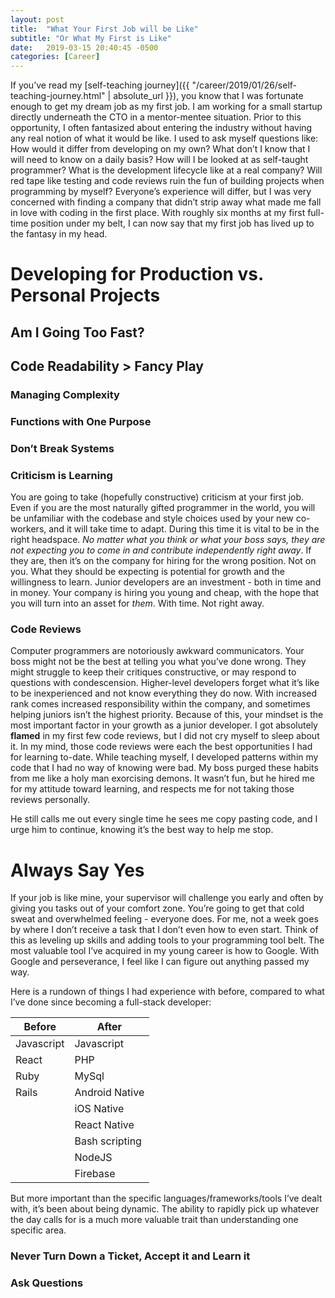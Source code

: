 ```yaml
---
layout: post
title:  "What Your First Job will be Like"
subtitle: "Or What My First is Like"
date:   2019-03-15 20:40:45 -0500
categories: [Career]
---
```


If you’ve read my [self-teaching journey]({{ "/career/2019/01/26/self-teaching-journey.html" | absolute_url }}), you know that I was fortunate enough to get my dream job as my first job. I am working for a small startup directly underneath the CTO in a mentor-mentee situation. Prior to this opportunity, I often fantasized about entering the industry without having any real notion of what it would be like. I used to ask myself questions like: How would it differ from developing on my own? What don’t I know that I will need to know on a daily basis? How will I be looked at as self-taught programmer? What is the development lifecycle like at a real company? Will red tape like testing and code reviews ruin the fun of building projects when programming by myself? Everyone’s experience will differ, but I was very concerned with finding a company that didn’t strip away what made me fall in love with coding in the first place. With roughly six months at my first full-time position under my belt, I can now say that my first job has lived up to the fantasy in my head.

# Developing for Production vs. Personal Projects

## Am I Going Too Fast?

## Code Readability > Fancy Play
### Managing Complexity
### Functions with One Purpose
### Don’t Break Systems

### Criticism is Learning

You are going to take (hopefully constructive) criticism at your first job. Even if you are the most naturally gifted programmer in the world, you will be unfamiliar with the codebase and style choices used by your new co-workers, and it will take time to adapt. During this time it is vital to be in the right headspace. *No matter what you think or what your boss says, they are not expecting you to come in and contribute independently right away*. If they are, then it’s on the company for hiring for the wrong position. Not on you. What they should be expecting is potential for growth and the willingness to learn. Junior developers are an investment - both in time and in money. Your company is hiring you young and cheap, with the hope that you will turn into an asset for *them*. With time. Not right away. 

### Code Reviews

 Computer programmers are notoriously awkward communicators. Your boss might not be the best at telling you what you’ve done wrong. They might struggle to keep their critiques constructive, or may respond to questions with condescension. Higher-level developers forget what it’s like to be inexperienced and not know everything they do now. With increased rank comes increased responsibility within the company, and sometimes helping juniors isn’t the highest priority. Because of this, your mindset is the most important factor in your growth as a junior developer. I got absolutely **flamed** in my first few code reviews, but I did not cry myself to sleep about it. In my mind, those code reviews were each the best opportunities I had for learning to-date. While teaching myself, I developed patterns within my code that I had no way of knowing were bad. My boss purged these habits from me like a holy man exorcising demons. It wasn’t fun, but he hired me for my attitude toward learning, and respects me for not taking those reviews personally.

He still calls me out every single time he sees me copy pasting code, and I urge him to continue, knowing it’s the best way to help me stop.

# Always Say Yes

If your job is like mine, your supervisor will challenge you early and often by giving you tasks out of your comfort zone. You’re going to get that cold sweat and overwhelmed feeling - everyone does. For me, not a week goes by where I don’t receive a task that I don’t even how to even start. Think of this as leveling up skills and adding tools to your programming tool belt. The most valuable tool I’ve acquired in my young career is how to Google. With Google and perseverance, I feel like I can figure out anything passed my way.

Here is a rundown of things I had experience with before, compared to what I’ve done since becoming a full-stack developer:

| Before      | After |
| ----------- | ----------- |
| Javascript  | Javascript  |
| React         | PHP             |
| Ruby          | MySql        |
| Rails          | Android Native |
|                    | iOS Native |
|                    | React Native |
|                    | Bash scripting |
|                    | NodeJS |
|                    | Firebase |

But more important than the specific languages/frameworks/tools I’ve dealt with, it’s been about being dynamic. The ability to rapidly pick up whatever the day calls for is a much more valuable trait than understanding one specific area.


### Never Turn Down a Ticket, Accept it and Learn it

### Ask Questions


